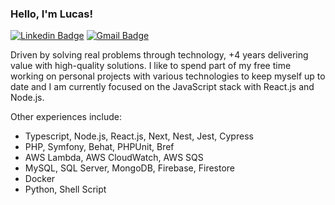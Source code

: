 ### Hello, I'm Lucas!

[![Linkedin Badge](https://img.shields.io/badge/-LinkedIn-blue?style=flat-square&logo=Linkedin&logoColor=white&link=https://www.linkedin.com/in/ouluka/)](https://www.linkedin.com/in/ouluka/)
[![Gmail Badge](https://img.shields.io/badge/-Gmail-c14438?style=flat-square&logo=Gmail&logoColor=white)](mailto:lfaria.gouvea@gmail.com)

Driven by solving real problems through technology, +4 years delivering value with high-quality solutions.
I like to spend part of my free time working on personal projects with various technologies to keep myself up to date and I am currently focused on the JavaScript stack with React.js and Node.js.

Other experiences include:
- Typescript, Node.js, React.js, Next, Nest, Jest, Cypress
- PHP, Symfony, Behat, PHPUnit, Bref
- AWS Lambda, AWS CloudWatch, AWS SQS
- MySQL, SQL Server, MongoDB, Firebase, Firestore
- Docker
- Python, Shell Script
